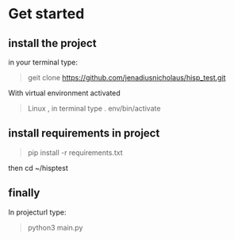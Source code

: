 # Get started

## install the project

in your terminal type:
>geit clone https://github.com/jenadiusnicholaus/hisp_test.git

With virtual environment activated

> Linux , in terminal type . env/bin/activate

## install requirements in project

> pip install -r requirements.txt

then cd ~/hisptest

## finally

In projecturl type:

 >python3 main.py
